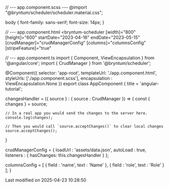// --- app.component.scss ---
@import "@bryntum/scheduler/scheduler.material.css";

body {
    font-family: sans-serif;
    font-size: 14px;
}

// --- app.component.html
<bryntum-scheduler
  [width]="800"
  [height]="600"
  startDate="2023-04-16"
  endDate="2023-05-15"
  [crudManager]="crudManagerConfig"
  [columns]="columnsConfig"
  [stripeFeature]="true"
></bryntum-scheduler>

// --- app.component.ts
import { Component, ViewEncapsulation } from '@angular/core';
import { CrudManager } from '@bryntum/scheduler';

@Component({
  selector: 'app-root',
  templateUrl: './app.component.html',
  styleUrls: ['./app.component.scss'],
  encapsulation : ViewEncapsulation.None
})
export class AppComponent {
  title = 'angular-tutorial';

  changesHandler = ({ source } : { source : CrudManager }) => {
    const { changes } = source;

    // In a real app you would send the changes to the server here.
    console.log(changes);

    // Then you would call `source.acceptChanges()` to clear local changes
    source.acceptChanges();
  }

  crudManagerConfig = {
    loadUrl   : 'assets/data.json',
    autoLoad  : true,
    listeners : {
      hasChanges: this.changesHandler
    }
  };

  columnsConfig = [
    {
        field : 'name',
        text  : 'Name'
    },
    {
        field : 'role',
        text  : 'Role'
    }
  ];
}


<p class="last-modified">Last modified on 2025-04-23 10:28:50</p>